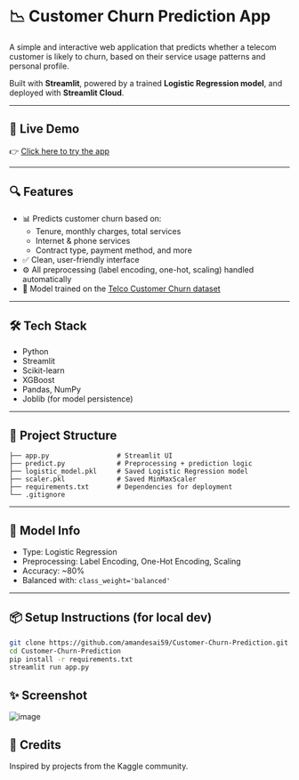 # 📉 Customer Churn Prediction App

A simple and interactive web application that predicts whether a telecom customer is likely to churn, based on their service usage patterns and personal profile.

Built with **Streamlit**, powered by a trained **Logistic Regression model**, and deployed with **Streamlit Cloud**.

---

## 🚀 Live Demo

👉 [Click here to try the app](https://customer-churn-pred-app.streamlit.app)  

---

## 🔍 Features

- 📊 Predicts customer churn based on:
  - Tenure, monthly charges, total services
  - Internet & phone services
  - Contract type, payment method, and more
- ✅ Clean, user-friendly interface
- ⚙️ All preprocessing (label encoding, one-hot, scaling) handled automatically
- 🧠 Model trained on the [Telco Customer Churn dataset](https://www.kaggle.com/blastchar/telco-customer-churn)

---

## 🛠 Tech Stack

- Python
- Streamlit
- Scikit-learn
- XGBoost
- Pandas, NumPy
- Joblib (for model persistence)

---

## 📁 Project Structure
```plaintext
├── app.py                 # Streamlit UI
├── predict.py             # Preprocessing + prediction logic
├── logistic_model.pkl     # Saved Logistic Regression model
├── scaler.pkl             # Saved MinMaxScaler
├── requirements.txt       # Dependencies for deployment
└── .gitignore
```

---

## 🧠 Model Info

- Type: Logistic Regression
- Preprocessing: Label Encoding, One-Hot Encoding, Scaling
- Accuracy: ~80%
- Balanced with: `class_weight='balanced'`

---

## 📦 Setup Instructions (for local dev)

```bash
git clone https://github.com/amandesai59/Customer-Churn-Prediction.git
cd Customer-Churn-Prediction
pip install -r requirements.txt
streamlit run app.py
```

## ✨ Screenshot
![image](https://github.com/user-attachments/assets/d40a7133-2a58-4dac-b4ed-d34e9865b2e6)

## 🙌 Credits
Inspired by projects from the Kaggle community.
